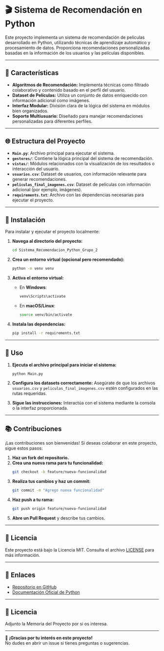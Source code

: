 # 🎬 Sistema de Recomendación en Python

Este proyecto implementa un sistema de recomendación de películas desarrollado en Python, utilizando técnicas de aprendizaje automático y procesamiento de datos. Proporciona recomendaciones personalizadas basadas en la información de los usuarios y las películas disponibles.

---

## 🔧 Características

- **Algoritmos de Recomendación:** Implementa técnicas como filtrado colaborativo y contenido basado en el perfil del usuario.
- **Dataset de Películas:** Utiliza un conjunto de datos enriquecido con información adicional como imágenes.
- **Interfaz Modular:** División clara de la lógica del sistema en módulos bien organizados.
- **Soporte Multiusuario:** Diseñado para manejar recomendaciones personalizadas para diferentes perfiles.

---

## 🌐 Estructura del Proyecto

- **`Main.py`**: Archivo principal para ejecutar el sistema.
- **`gestores/`**: Contiene la lógica principal del sistema de recomendación.
- **`vistas/`**: Módulos relacionados con la visualización de los resultados o interacción del usuario.
- **`usuarios.csv`**: Dataset de usuarios, con información relevante para generar recomendaciones.
- **`peliculas_final_imagenes.csv`**: Dataset de películas con información adicional (por ejemplo, imágenes).
- **`requirements.txt`**: Archivo con las dependencias necesarias para ejecutar el proyecto.

---

## 🚀 Instalación

Para instalar y ejecutar el proyecto localmente:

1. **Navega al directorio del proyecto:**
   ```bash
   cd Sistema_Recomendacion_Python_Grupo_2
   ```

2. **Crea un entorno virtual (opcional pero recomendado):**
   ```bash
   python -m venv venv
   ```

3. **Activa el entorno virtual:**
   - En **Windows**:
     ```bash
     venv\Scripts\activate
     ```
   - En **macOS/Linux**:
     ```bash
     source venv/bin/activate
     ```

4. **Instala las dependencias:**
   ```bash
   pip install -r requirements.txt
   ```

---

## 🚀 Uso

1. **Ejecuta el archivo principal para iniciar el sistema:**
   ```bash
   python Main.py
   ```

2. **Configura los datasets correctamente:**
   Asegúrate de que los archivos `usuarios.csv` y `peliculas_final_imagenes.csv` estén configurados en las rutas requeridas.

3. **Sigue las instrucciones:**
   Interactúa con el sistema mediante la consola o la interfaz proporcionada.

---

## 📚 Contribuciones

¡Las contribuciones son bienvenidas! Si deseas colaborar en este proyecto, sigue estos pasos:

1. **Haz un fork del repositorio.**
2. **Crea una nueva rama para tu funcionalidad:**
   ```bash
   git checkout -b feature/nueva-funcionalidad
   ```
3. **Realiza tus cambios y haz un commit:**
   ```bash
   git commit -m "Agrego nueva funcionalidad"
   ```
4. **Haz push a tu rama:**
   ```bash
   git push origin feature/nueva-funcionalidad
   ```
5. **Abre un Pull Request** y describe tus cambios.

---

## 📜 Licencia

Este proyecto está bajo la Licencia MIT. Consulta el archivo [LICENSE](LICENSE) para más información.

---

## 🔗 Enlaces

- [Repositorio en GitHub](https://github.com/Alejandroortega2002/Sistema_Recomendacion_Python_Grupo_2)
- [Documentación Oficial de Python](https://docs.python.org/3/)

---
## 📜 Licencia

Adjunto la Memoria del Proyecto por si os interesa.

---
🙏 **¡Gracias por tu interés en este proyecto!**  
No dudes en abrir un issue si tienes preguntas o sugerencias.
